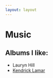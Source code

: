 ```yaml
---
layout: layout
---
```


# Music

## Albums I like:

- Lauryn Hill
- [Kendrick Lamar](http://kendrick.com)